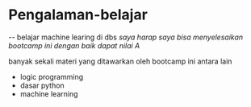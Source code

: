 # Pengalaman-belajar
-- belajar machine learing di dbs
*saya harap saya bisa menyelesaikan bootcamp ini dengan baik*
*dapat nilai A*

banyak sekali materi yang ditawarkan oleh bootcamp ini antara lain
- logic programming
- dasar python
- machine learning
